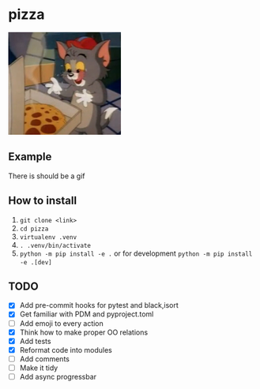 # pizza

<img src="./tom.png" width="228"/>

## Example
There is should be a gif

## How to install
1. `git clone <link>`
2. `cd pizza`
3. `virtualenv .venv`
4. `. .venv/bin/activate`
5. `python -m pip install -e .` or for development `python -m pip install -e .[dev]`

## TODO
* [x] Add pre-commit hooks for pytest and black,isort
* [x] Get familiar with PDM and pyproject.toml
* [ ] Add emoji to every action
* [x] Think how to make proper OO relations
* [x] Add tests
* [x] Reformat code into modules
* [ ] Add comments
* [ ] Make it tidy
* [ ] Add async progressbar
